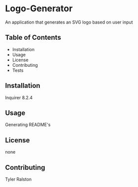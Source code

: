 # Logo-Generator
An application that generates an SVG logo based on user input 
## Table of Contents
- Installation
- Usage
- License
- Contributing
- Tests
## Installation
Inquirer 8.2.4
## Usage
Generating README's
## License
none
## Contributing
Tyler Ralston
